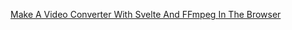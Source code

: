 [Make A Video Converter With Svelte And FFmpeg In The Browser](https://www.youtube.com/watch?v=lHcnhSgKgyM)